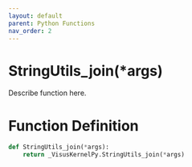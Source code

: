 ```yaml
---
layout: default
parent: Python Functions
nav_order: 2
---
```


# StringUtils_join(*args)

Describe function here.

# Function Definition

```python
def StringUtils_join(*args):
    return _VisusKernelPy.StringUtils_join(*args)
```